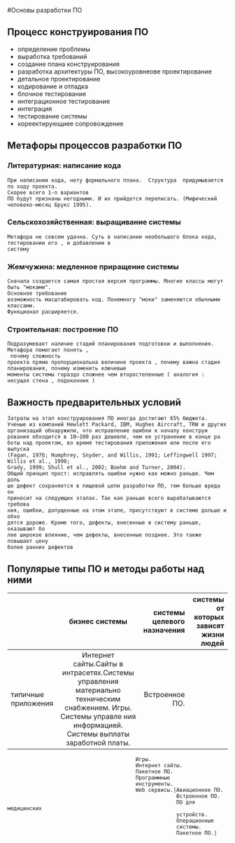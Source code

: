 #Основы разработки ПО

## Процесс конструирования ПО
- определение проблемы
- выработка требований
- создание плана конструирования
- разработка архитектуры ПО, высокоуровнеове проектирование
- детальное проектирование
- кодирование и отладка
- блочное тестирование
- интеграционное тестирование
- интеграция
- тестирование системы
- кореектирующиее сопровождение

## Метафоры процессов разработки ПО

### Литературная: написание кода
    При написании кода, нету формального плана.  Структура  придумывается по ходу проекта.
    Скорее всего 1-n вариантов
    ПО будут признаны негодными. И их прийдется переписать. (Мифический человеко-месяц Брукс 1995).

### Сельскохозяйственная: выращивание системы
    Метафора не совсем удачна. Суть в написании необольшого блока кода, тестировании его , и добавлении в
    систему

### Жемчужина: медленное приращение системы
    Сначала создается самая простая версия программы. Многие классы могут быть "моками".
    Основное требование
    возможность масштабировать код. Понемногу "моки" заменяются обычными классами.
    Функционал расширяется.

### Строительная: построение ПО
    Подразумевает наличие стадий планирования подготовки и выполнения. Метафора помогает понять ,
     почему сложность
    проекта прямо пропорциональна величине проекта , почему важна стадия планирования, почему изменить ключевые
    моменты системы гораздо сложнее чем второстепенные ( аналогия : несущая стена , подоконник )

## Важность предварительных условий
    Затраты на этап конструирования ПО иногда достигают 65% бюджета.
    Ученые из компаний Hewlett Packard, IBM, Hughes Aircraft, TRW и других
    организаций обнаружили, что исправление ошибки к началу конструи
    рования обходится в 10–100 раз дешевле, чем ее устранение в конце ра
    боты над проектом, во время тестирования приложения или после его выпуска
    (Fagan, 1976; Humphrey, Snyder, and Willis, 1991; Leffingwell 1997; Willis et al., 1998;
    Grady, 1999; Shull et al., 2002; Boehm and Turner, 2004).
    Общий принцип прост: исправлять ошибки нужно как можно раньше. Чем доль
    ше дефект сохраняется в пищевой цепи разработки ПО, тем больше вреда он
    приносит на следующих этапах. Так как раньше всего вырабатываются требова
    ния, ошибки, допущенные на этом этапе, присутствуют в системе дольше и обхо
    дятся дороже. Кроме того, дефекты, внесенные в систему раньше, оказывают бо
    лее широкое влияние, чем дефекты, внесенные позднее. Это также повышает цену
    более ранних дефектов

## Популярые типы ПО и методы работы над ними
|               | бизнес системы           | системы целевого назначения  | системы от которых зависят жизни людей |
| ------------- |:------------------------:| ----------------------------:|---------------------------------------:|
| типичные приложения     |Интернет сайты.Сайты в интрасетях.Системы управления материально техническим снабжением. Игры. Системы управле ния информацией. Системы выплаты заработной платы.|Встроенное ПО.
                                             Игры.
                                             Интернет сайты.
                                             Пакетное ПО.
                                             Программные
                                             инструменты.
                                             Web сервисы.|Авиационное ПО.
                                                          Встроенное ПО.
                                                          ПО для медицинских
                                                          устройств.
                                                          Операционные
                                                          системы.
                                                          Пакетное ПО.|

